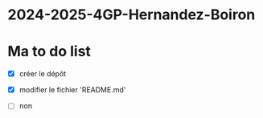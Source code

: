 # 2024-2025-4GP-Hernandez-Boiron

# Ma to do list
- [X] créer le dépôt
- [X] modifier le fichier 'README.md'

- [ ] non
